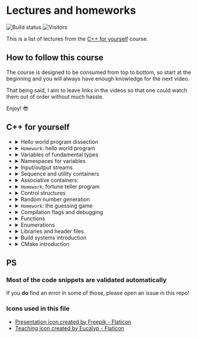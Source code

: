 # Lectures and homeworks

![Build status](https://img.shields.io/github/workflow/status/cpp-for-yourself/supplementary-materials/Checks?label=Link%20and%20code%20validation&style=for-the-badge)
![Visitors](https://api.visitorbadge.io/api/visitors?path=code-for-yourself%2Fcode-for-yourself&labelColor=%23697689&countColor=%23263759)

This is a list of lectures from the [C++ for yourself](https://youtube.com/playlist?list=PLwhKb0RIaIS1sJkejUmWj-0lk7v_xgCuT) course.

## How to follow this course
The course is designed to be consumed from top to bottom, so start at the beginning and you will always have enough knowledge for the next video.

That being said, I aim to leave links in the videos so that one could watch them out of order without much hassle.

Enjoy! 😎

## C++ for yourself

- <details>
  <summary>
  Hello world program dissection
  </summary>

  [Video](https://www.youtube.com/watch?v=t2h1geGSww4)|[Slides](lectures/hello_world_dissection.md)
  :---:|:---:
  <a href="https://www.youtube.com/watch?v=t2h1geGSww4"><img src="https://img.youtube.com/vi/t2h1geGSww4/0.jpg" alt="Video" width=100%></a> |  <a href="lectures/hello_world_dissection.md"><img src="lectures/images/statistics.png" alt="Slides" width=50></a>

  - First keywords
  - What brackets mean
  - What do different signs mean
  - Intro to "scopes"
  - Intro to functions
  - Intro to includes
  </details>
- <details>
  <summary><code>Homework</code>: hello world program</summary>

  <p align="center">
  <a href="homeworks/homework_1/homework.md"><img src="lectures/images/lecture.png" alt="Homework" width=50></a>
  </p>

  - Write a simple program that prints `Hello World!`
  - Learn to compile and run simple programs
  </details>
- <details>
  <summary>
  Variables of fundamental types
  </summary>

  [Video](https://www.youtube.com/watch?v=0z0gvv_Tb_U)|[Slides](lectures/cpp_basic_types_and_variables.md)
  :---:|:---:
  <a href="https://www.youtube.com/watch?v=0z0gvv_Tb_U"><img src="https://img.youtube.com/vi/0z0gvv_Tb_U/0.jpg" alt="Video" width=100%></a> |  <a href="lectures/cpp_basic_types_and_variables.md"><img src="lectures/images/statistics.png" alt="Slides" width=50></a>

  - How to create variables of fundamental types
  - Naming variables
  - Using `const`, `constexpr` with variables
  - References to variables
  </details>
- <details>
  <summary>
  Namespaces for variables
  </summary>

  [Video](https://www.youtube.com/watch?v=cP2IDg4_BRk)|[Slides](lectures/namespaces_using.md)
  :---:|:---:
  <a href="https://www.youtube.com/watch?v=cP2IDg4_BRk"><img src="https://img.youtube.com/vi/cP2IDg4_BRk/0.jpg" alt="Video" width=100%></a> |  <a href="lectures/namespaces_using.md"><img src="lectures/images/statistics.png" alt="Slides" width=50></a>

  - Namespaces with variables
  - The word `using` with variables
  </details>
- <details>
  <summary>
  Input/output streams
  </summary>

  [Video](https://www.youtube.com/watch?v=hy3eOpZmxbY)|[Slides](lectures/io_streams.md)
  :---:|:---:
  <a href="https://www.youtube.com/watch?v=hy3eOpZmxbY"><img src="https://img.youtube.com/vi/hy3eOpZmxbY/0.jpg" alt="Video" width=100%></a> |  <a href="lectures/io_streams.md"><img src="lectures/images/statistics.png" alt="Slides" width=50></a>

  - `std::cout`, `std::cerr`, `std::cin`
  </details>
- <details>
  <summary>
  Sequence and utility containers
  </summary>

  [Video](https://www.youtube.com/watch?v=dwkSVkGsvFk)|[Slides](lectures/more_useful_types.md)
  :---:|:---:
  <a href="https://www.youtube.com/watch?v=dwkSVkGsvFk"><img src="https://img.youtube.com/vi/dwkSVkGsvFk/0.jpg" alt="Video" width=100%></a> |  <a href="lectures/more_useful_types.md"><img src="lectures/images/statistics.png" alt="Slides" width=50></a>

  - Sequence containers: `std::array`, `std::vector`, their usage and some caveats
  - Pair container: `std::pair`
  - Strings from STL: `std::string`
  - Conversion to/from strings: `to_string`, `stoi`, `stod`, `stof`, etc.
  - Aggregate initialization
  </details>
- <details>
  <summary>
  Associative containers:
  </summary>

  [Video](https://www.youtube.com/watch?v=TCu76SYmVCg)|[Slides](lectures/associative_containers.md)
  :---:|:---:
  <a href="https://www.youtube.com/watch?v=TCu76SYmVCg"><img src="https://img.youtube.com/vi/TCu76SYmVCg/0.jpg" alt="Video" width=100%></a> |  <a href="lectures/associative_containers.md"><img src="lectures/images/statistics.png" alt="Slides" width=50></a>

  - `std::map` and `std::unordered_map`
  - Touch up on `std::set` and `std::unordered_set`
  </details>
- <details>
  <summary><code>Homework</code>: fortune teller program</summary>

  <p align="center">
  <a href="homeworks/homework_2/homework.md"><img src="lectures/images/lecture.png" alt="Homework" width=50></a>
  </p>

  - Write a program that tells your C++ fortune
  - It reads and writes data from and to terminal
  - Stores and accesses these data in containers
  </details>
- <details>
  <summary>
  Control structures
  </summary>

  [Video](https://www.youtube.com/watch?v=jzgTxosgGIA)|[Slides](lectures/control_structures.md)
  :---:|:---:
  <a href="https://www.youtube.com/watch?v=jzgTxosgGIA"><img src="https://img.youtube.com/vi/jzgTxosgGIA/0.jpg" alt="Video" width=100%></a> |  <a href="lectures/control_structures.md"><img src="lectures/images/statistics.png" alt="Slides" width=50></a>

  - `if`, `switch` and ternary operator
  - `for`, `while` and `do ... while`
  </details>
- <details>
  <summary>
  Random number generation
  </summary>

  [Video](https://www.youtube.com/watch?v=IUoqMTGGo6k)|[Slides](lectures/random_numbers.md)
  :---:|:---:
  <a href="https://www.youtube.com/watch?v=IUoqMTGGo6k"><img src="https://img.youtube.com/vi/IUoqMTGGo6k/0.jpg" alt="Video" width=100%></a> |  <a href="lectures/random_numbers.md"><img src="lectures/images/statistics.png" alt="Slides" width=50></a>

  - What are random numbers
  - How to generate them in modern C++
  - Why not to use `rand()`
  </details>
- <details>
  <summary><code>Homework</code>: the guessing game</summary>

  [Video](https://www.youtube.com/watch?v=TYs_xwihCNc)|[Homework](homeworks/homework_3/homework.md)
  :---:|:---:
  <a href="https://www.youtube.com/watch?v=TYs_xwihCNc"><img src="https://img.youtube.com/vi/TYs_xwihCNc/0.jpg" alt="Video" width=100%></a> |  <a href="homeworks/homework_3/homework.md"><img src="lectures/images/lecture.png" alt="Homework" width=50></a>

  - A program that generates a number
  - The user guesses this number
  - The program tells the user if they are above or below with their guess (or if they've won)
  </details>
- <details>
  <summary>
  Compilation flags and debugging
  </summary>

  [Video](https://www.youtube.com/watch?v=NTlcDv7W2-c)|[Slides](lectures/compilation_debugging.md)
  :---:|:---:
  <a href="https://www.youtube.com/watch?v=NTlcDv7W2-c"><img src="https://img.youtube.com/vi/NTlcDv7W2-c/0.jpg" alt="Video" width=100%></a> |  <a href="lectures/compilation_debugging.md"><img src="lectures/images/statistics.png" alt="Slides" width=50></a>

  - Useful compilation flags
  - Debugging a program with:
    - Print statements
    - `lldb` debugger
  </details>
- <details>
  <summary>
  Functions
  </summary>

  [Video](https://www.youtube.com/watch?v=RaSw0g2aPig)|[Slides](lectures/functions.md)
  :---:|:---:
  <a href="https://www.youtube.com/watch?v=RaSw0g2aPig"><img src="https://img.youtube.com/vi/RaSw0g2aPig/0.jpg" alt="Video" width=100%></a> |  <a href="lectures/functions.md"><img src="lectures/images/statistics.png" alt="Slides" width=50></a>

  - What is a function
  - Declaration and definition
  - Passing by reference
  - Overloading
  - Using default arguments
  </details>
- <details>
  <summary>
  Enumerations
  </summary>

  [Video](https://www.youtube.com/watch?v=4kZyQ-TwH00)|[Slides](lectures/enums.md)
  :---:|:---:
  <a href="https://www.youtube.com/watch?v=4kZyQ-TwH00"><img src="https://img.youtube.com/vi/4kZyQ-TwH00/0.jpg" alt="Video" width=100%></a> |  <a href="lectures/enums.md"><img src="lectures/images/statistics.png" alt="Slides" width=50></a>

  - What are `enums`
  - How to use them?
  - Why not to use old style `enums`
  </details>
- <details>
  <summary>
  Libraries and header files
  </summary>

  [Video](https://www.youtube.com/watch?v=Lxo8ftglwXE)|[Slides](lectures/headers_and_libraries.md)
  :---:|:---:
  <a href="https://www.youtube.com/watch?v=Lxo8ftglwXE"><img src="https://img.youtube.com/vi/Lxo8ftglwXE/0.jpg" alt="Video" width=100%></a> |  <a href="lectures/headers_and_libraries.md"><img src="lectures/images/statistics.png" alt="Slides" width=50></a>

  - Different types of libraries
    - Header-only
    - Static
    - Dynamic
  - What is linking
  - When to use the keyword `inline`
  - Some common best practices
  </details>
- <details>
  <summary>
  Build systems introduction
  </summary>

  [Video](https://www.youtube.com/watch?v=kbk4DphsYPU)|[Slides](lectures/build_systems.md)
  :---:|:---:
  <a href="https://www.youtube.com/watch?v=kbk4DphsYPU"><img src="https://img.youtube.com/vi/kbk4DphsYPU/0.jpg" alt="Video" width=100%></a> |  <a href="lectures/build_systems.md"><img src="lectures/images/statistics.png" alt="Slides" width=50></a>

  - Intro to build systems
  - Build commands as a script
  - Build commands in a `Makefile`
  </details>
- <details>
  <summary>
  CMake introduction
  </summary>

  [Video](https://www.youtube.com/watch?v=UH6F6ypdYbw)|[Slides](lectures/build_systems.md)
  :---:|:---:
  <a href="https://www.youtube.com/watch?v=UH6F6ypdYbw"><img src="https://img.youtube.com/vi/UH6F6ypdYbw/0.jpg" alt="Video" width=100%></a> |  <a href="lectures/cmake.md"><img src="lectures/images/statistics.png" alt="Slides" width=50></a>

  - Build process with CMake
  - CMake Variables
  - Targets and their properties
  - Example CMake project
  </details>

## PS

### Most of the code snippets are validated automatically
If you **do** find an error in some of those, please open an issue in this repo!

### Icons used in this file
- <a href="https://www.flaticon.com/free-icons/presentation" title="presentation icons">Presentation icon created by Freepik - Flaticon</a>
- <a href="https://www.flaticon.com/free-icons/teaching" title="teaching icons">Teaching icon created by Eucalyp - Flaticon</a>
